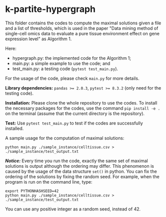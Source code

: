 # k-partite-hypergraph

This folder contains the codes to compute the maximal solutions given a file and a list of thresholds, which is used in the paper "Data mining method of single-cell omics data to evaluate a pure tissue environment effect on gene expression level" as Algorithm 1.

Here:
- hypergraph.py: the implemented code for the Algorithm 1; 
- main.py: a simple example to use the code; and
- test_main.py: a testing code (`pytest test_main.py`).

For the usage of the code, please check `main.py` for more details.

**Library dependencies:** `pandas >= 2.0.3`, `pytest >= 8.3.2` (only need for the testing code).

**Installation:**
Please clone the whole repository to use the codes. 
To install the necessary packages for the codes, use the command `pip install -e .` on the terminal (assume that the current directory is the repository).

**Test:**
Use `pytest test_main.py` to test if the codes are successfully installed.

A sample usage for the computation of maximal solutions:

```
python main.py ./sample_instance/celltissue.csv > ./sample_instance/test_output.txt
```

***Notice:*** Every time you run the code, exactly the same set of maximal solutions is output although the ordering may differ.
This phenomenon is caused by the usage of the data structure `set()` in python.
You can fix the ordering of the solutions by fixing the random seed.
For example, when the program is run on the command line, type:

```
export PYTHONHASHSEED=42
python main.py ./sample_instance/celltissue.csv > ./sample_instance/test_output.txt
```

You can use any positive integer as a random seed, instead of 42.
